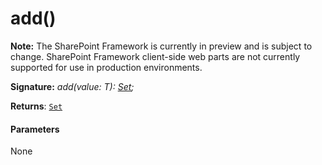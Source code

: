 # add()
**Note:** The SharePoint Framework is currently in preview and is subject to change. SharePoint Framework client-side web parts are not currently supported for use in production environments.





**Signature:** _add(value: T): [Set](../../es6-promise.api/interface/set.md)<T>;_

**Returns**: [`Set`](../../es6-promise.api/interface/set.md)<T>





#### Parameters
None


